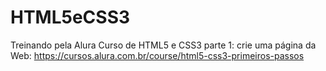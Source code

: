 # HTML5eCSS3
Treinando pela Alura
Curso de
HTML5 e CSS3 parte 1: crie uma página da Web: https://cursos.alura.com.br/course/html5-css3-primeiros-passos
